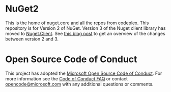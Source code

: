 # NuGet2
This is the home of nuget.core and all the repos from codeplex. This repository is for Version 2 of NuGet. Version 3 of the Nuget client library has moved to [Nuget.Client](https://github.com/NuGet/nuget.client/). See [this blog post](http://daveaglick.com/posts/exploring-the-nuget-v3-libraries-part-1) to get an overview of the changes between version 2 and 3.

# Open Source Code of Conduct
This project has adopted the [Microsoft Open Source Code of Conduct](https://opensource.microsoft.com/codeofconduct/). For more information see the [Code of Conduct FAQ](https://opensource.microsoft.com/codeofconduct/faq/) or contact [opencode@microsoft.com](mailto:opencode@microsoft.com) with any additional questions or comments.
